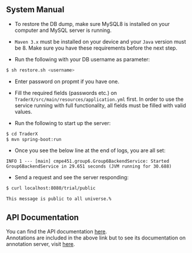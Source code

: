 ## System Manual

- To restore the DB dump, make sure MySQL8 is installed on your computer and MySQL server is running.  

- `Maven 3.x` must be installed on your device and your `Java` version must be 8. Make sure you have these requirements before
the next step.

- Run the following with your DB username as parameter:
```sh
$ sh restore.sh <username>
```

- Enter password on propmt if you have one.

- Fill the required fields (passwords etc.) on 
`TraderX/src/main/resources/application.yml` first. In order to use the service running with full functionality, all 
fields must be filled with valid values.

- Run the following to start up the server:

```sh
$ cd TraderX
$ mvn spring-boot:run
```
- Once you see the below line at the end of logs, you are all set:

```
INFO 1 --- [main] cmpe451.group6.Group6BackendService: Started Group6BackendService in 29.651 seconds (JVM running for 30.688)

```
- Send a request and see the server responding:

```sh
$ curl localhost:8080/trial/public

This message is public to all universe.% 
```


## API Documentation

You can find the API documentation [here](https://api.traderx.company/swagger-ui.html).  
Annotations are included in the above link but to see its documentation on annotation server, visit [here](https://annotator.traderx.company/swagger-ui.html).
